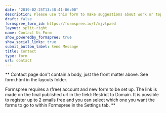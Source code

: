 ```yaml
---
date: "2019-02-25T13:38:41-06:00"
description: Please use this form to make suggestions about work or topics related to my research and interests.
draft: false
formspree_form_id: https://formspree.io/f/mjvlpaed
layout: split-right
name: Contact Us Form
show_poweredby_formspree: true
show_social_links: true
submit_button_label: Send Message
title: Contact
type: form
url: contact
---
```


** Contact page don't contain a body, just the front matter above.
See form.html in the layouts folder.

Formspree requires a (free) account and new form to be set up. The link is made on the final published url in the field: Restrict to Domain. It is possible to register up to 2 emails free and you can select which one you want the forms to go to within Formspree in the Settings tab.
**
